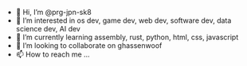 - 👋 Hi, I’m @prg-jpn-sk8
- 👀 I’m interested in os dev, game dev, web dev, software dev, data science dev, AI dev
- 🌱 I’m currently learning assembly, rust, python, html, css, javascript
- 💞️ I’m looking to collaborate on ghassenwoof
- 📫 How to reach me ...

<!---
prg-jpn-sk8/prg-jpn-sk8 is a ✨ special ✨ repository because its `README.md` (this file) appears on your GitHub profile.
You can click the Preview link to take a look at your changes.
--->
